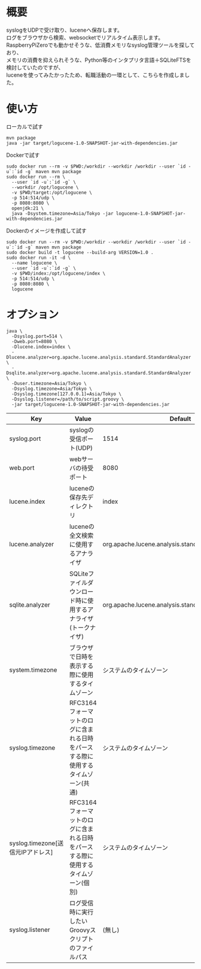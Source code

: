 # 概要
syslogをUDPで受け取り、luceneへ保存します。  
ログをブラウザから検索、websocketでリアルタイム表示します。  
RaspberryPiZeroでも動かせそうな、低消費メモリなsyslog管理ツールを探しており、  
メモリの消費を抑えられそうな、Python等のインタプリタ言語＋SQLiteFTSを検討していたのですが、  
luceneを使ってみたかったため、転職活動の一環として、こちらを作成しました。

# 使い方
ローカルで試す
```
mvn package
java -jar target/logucene-1.0-SNAPSHOT-jar-with-dependencies.jar
```
Dockerで試す
```
sudo docker run --rm -v $PWD:/workdir --workdir /workdir --user `id -u`:`id -g` maven mvn package
sudo docker run --rm \
  --user `id -u`:`id -g` \
  --workdir /opt/logucene \
  -v $PWD/target:/opt/logucene \
  -p 514:514/udp \
  -p 8080:8080 \
  openjdk:21 \
  java -Dsystem.timezone=Asia/Tokyo -jar logucene-1.0-SNAPSHOT-jar-with-dependencies.jar
```
Dockerのイメージを作成して試す
```
sudo docker run --rm -v $PWD:/workdir --workdir /workdir --user `id -u`:`id -g` maven mvn package
sudo docker build -t logucene --build-arg VERSION=1.0 .
sudo docker run -it -d \
  --name logucene \
  --user `id -u`:`id -g` \
  -v $PWD/index:/opt/logucene/index \
  -p 514:514/udp \
  -p 8080:8080 \
  logucene
```

# オプション
```
java \
  -Dsyslog.port=514 \
  -Dweb.port=8080 \
  -Dlucene.index=index \
  -Dlucene.analyzer=org.apache.lucene.analysis.standard.StandardAnalyzer \
  -Dsqlite.analyzer=org.apache.lucene.analysis.standard.StandardAnalyzer \
  -Duser.timezone=Asia/Tokyo \
  -Dsyslog.timezone=Asia/Tokyo \
  -Dsyslog.timezone[127.0.0.1]=Asia/Tokyo \
  -Dsyslog.listener=/path/to/script.groovy \
  -jar target/logucene-1.0-SNAPSHOT-jar-with-dependencies.jar
```
| Key                               | Value                                                                             | Default                                              |
| --------------------------------- | --------------------------------------------------------------------------------- | ---------------------------------------------------- |
| syslog.port                       | syslogの受信ポート(UDP)                                                           | 1514                                                 |
| web.port                          | webサーバの待受ポート                                                             | 8080                                                 |
| lucene.index                      | luceneの保存先ディレクトリ                                                        | index                                                |
| lucene.analyzer                   | luceneの全文検索に使用するアナライザ                                              | org.apache.lucene.analysis.standard.StandardAnalyzer |
| sqlite.analyzer                   | SQLiteファイルダウンロード時に使用するアナライザ(トークナイザ)                    | org.apache.lucene.analysis.standard.StandardAnalyzer |
| system.timezone                   | ブラウザで日時を表示する際に使用するタイムゾーン                                  | システムのタイムゾーン                               |
| syslog.timezone                   | RFC3164フォーマットのログに含まれる日時をパースする際に使用するタイムゾーン(共通) | システムのタイムゾーン                               |
| syslog.timezone[送信元IPアドレス] | RFC3164フォーマットのログに含まれる日時をパースする際に使用するタイムゾーン(個別) | システムのタイムゾーン                               |
| syslog.listener                   | ログ受信時に実行したいGroovyスクリプトのファイルパス                              | (無し)                                               |
